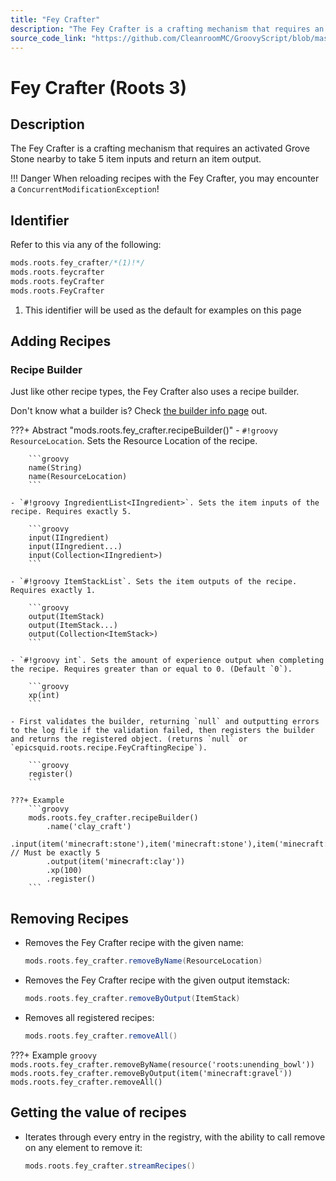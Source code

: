 ```yaml
---
title: "Fey Crafter"
description: "The Fey Crafter is a crafting mechanism that requires an activated Grove Stone nearby to take 5 item inputs and return an item output."
source_code_link: "https://github.com/CleanroomMC/GroovyScript/blob/master/src/main/java/com/cleanroommc/groovyscript/compat/mods/roots/FeyCrafter.java"
---
```


# Fey Crafter (Roots 3)

## Description

The Fey Crafter is a crafting mechanism that requires an activated Grove Stone nearby to take 5 item inputs and return an item output.

!!! Danger
     When reloading recipes with the Fey Crafter, you may encounter a `ConcurrentModificationException`!

## Identifier

Refer to this via any of the following:

```groovy hl_lines="1"
mods.roots.fey_crafter/*(1)!*/
mods.roots.feycrafter
mods.roots.feyCrafter
mods.roots.FeyCrafter
```

1. This identifier will be used as the default for examples on this page

## Adding Recipes

### Recipe Builder

Just like other recipe types, the Fey Crafter also uses a recipe builder.

Don't know what a builder is? Check [the builder info page](../../../groovy/builder.md) out.

???+ Abstract "mods.roots.fey_crafter.recipeBuilder()"
    - `#!groovy ResourceLocation`. Sets the Resource Location of the recipe.

        ```groovy
        name(String)
        name(ResourceLocation)
        ```

    - `#!groovy IngredientList<IIngredient>`. Sets the item inputs of the recipe. Requires exactly 5.

        ```groovy
        input(IIngredient)
        input(IIngredient...)
        input(Collection<IIngredient>)
        ```

    - `#!groovy ItemStackList`. Sets the item outputs of the recipe. Requires exactly 1.

        ```groovy
        output(ItemStack)
        output(ItemStack...)
        output(Collection<ItemStack>)
        ```

    - `#!groovy int`. Sets the amount of experience output when completing the recipe. Requires greater than or equal to 0. (Default `0`).

        ```groovy
        xp(int)
        ```

    - First validates the builder, returning `null` and outputting errors to the log file if the validation failed, then registers the builder and returns the registered object. (returns `null` or `epicsquid.roots.recipe.FeyCraftingRecipe`).

        ```groovy
        register()
        ```

    ???+ Example
        ```groovy
        mods.roots.fey_crafter.recipeBuilder()
            .name('clay_craft')
            .input(item('minecraft:stone'),item('minecraft:stone'),item('minecraft:stone'),item('minecraft:stone'),item('minecraft:stone')) // Must be exactly 5
            .output(item('minecraft:clay'))
            .xp(100)
            .register()
        ```



## Removing Recipes

- Removes the Fey Crafter recipe with the given name:

    ```groovy
    mods.roots.fey_crafter.removeByName(ResourceLocation)
    ```

- Removes the Fey Crafter recipe with the given output itemstack:

    ```groovy
    mods.roots.fey_crafter.removeByOutput(ItemStack)
    ```

- Removes all registered recipes:

    ```groovy
    mods.roots.fey_crafter.removeAll()
    ```

???+ Example
    ```groovy
    mods.roots.fey_crafter.removeByName(resource('roots:unending_bowl'))
    mods.roots.fey_crafter.removeByOutput(item('minecraft:gravel'))
    mods.roots.fey_crafter.removeAll()
    ```

## Getting the value of recipes

- Iterates through every entry in the registry, with the ability to call remove on any element to remove it:

    ```groovy
    mods.roots.fey_crafter.streamRecipes()
    ```
